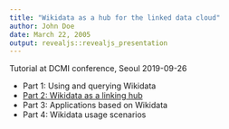 ```yaml
---
title: "Wikidata as a hub for the linked data cloud"
author: John Doe
date: March 22, 2005
output: revealjs::revealjs_presentation
---
```


Tutorial at DCMI conference, Seoul 2019-09-26

- Part 1: Using and querying Wikidata
- [Part 2: Wikidata as a linking hub](part2.html)
- Part 3: Applications based on Wikidata
- Part 4: Wikidata usage scenarios

